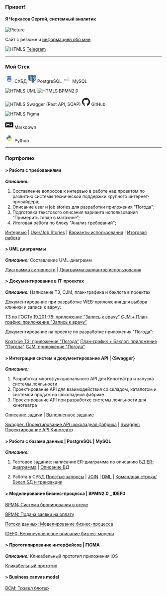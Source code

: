 ### Привет! 
#### Я Черкасов Сергей, системный аналитик

![Picture](https://sun9-39.userapi.com/impg/T8iyUNE6fqhkTvy0IlfP1FU5Gqydj5etgqI6Ig/uUS-TIpmFXY.jpg?size=537x240&quality=96&sign=c1778e4aacdbfb23307b43ec101168a9&type=share)

Сайт с резюме и [информацией обо мне](http://portfoliocherkasovsa.tilda.ws/).

<img  alt="HTMLS" width="26px" src="https://encrypted-tbn0.gstatic.com/images?q=tbn:ANd9GcQUVgTZs20lA-ITZriSqeaFKpR-dlMCNQPJzg&usqp=CAU" /> [Telegram](https://t.me/kakhotelamama)

______

### Мой Стек

<img  alt="HTMLS" width="26px" src="https://raw.githubusercontent.com/github/explore/80688e429a7d4ef2fca1e82350fe8e3517d3494d/topics/sql/sql.png" /> СУБД <img alt="HTMLS" width="26px" src="https://raw.githubusercontent.com/github/explore/80688e429a7d4ef2fca1e82350fe8e3517d3494d/topics/postgresql/postgresql.png" /> PostgreSQL  <img alt="HTMLS" width="26px" src="https://raw.githubusercontent.com/github/explore/80688e429a7d4ef2fca1e82350fe8e3517d3494d/topics/mysql/mysql.png" /> MySQL  

<img alt="HTMLS" width="26px" src="https://encrypted-tbn0.gstatic.com/images?q=tbn:ANd9GcQhHYcZtXQWs9fcT_tN_VTs7IcfqIPNiYq50Q&usqp=CAU" /> UML  <img alt="HTMLS" width="26px" src="https://encrypted-tbn0.gstatic.com/images?q=tbn:ANd9GcTSf6qshkYG-Wo1G7Ies-lRoiLoZNt5-VVijA&usqp=CAU" /> BPMN2.0 

<img alt="HTMLS" width="26px" src="https://encrypted-tbn0.gstatic.com/images?q=tbn:ANd9GcR9GlozyrEsA25S68xqsWEgejZkSQPi2L7SBw&usqp=CAU" /> Swagger (Rest API, SOAP)  <img alt="HTMLS" width="26px" src="https://raw.githubusercontent.com/github/explore/89bdd9644f44d1b12180fd512b95574fe4c54617/topics/github-api/github-api.png" /> GitHub  

<img alt="HTMLS" width="26px" src="https://encrypted-tbn0.gstatic.com/images?q=tbn:ANd9GcSQZTddfG1QM6noRnlbNDacwk8J4dIQQx-10g&usqp=CAU" /> Figma 

<img alt="HTMLS" width="26px"    src="https://raw.githubusercontent.com/github/explore/80688e429a7d4ef2fca1e82350fe8e3517d3494d/topics/markdown/markdown.png" /> Markdown  

<img alt="HTMLS" width="26px" src="https://raw.githubusercontent.com/github/explore/80688e429a7d4ef2fca1e82350fe8e3517d3494d/topics/python/python.png" /> Python 
______

###  Портфолио 

#### > Работа с требованиями
_**Описание:**_ 

1. Составление вопросов к интервью в работе над проектом по развитию системы технической поддержки крупного интернет-провайдера;
2. Описание user и job stories для разработки приложения "Погода";
3. Подготовка текстового описания варианта использования “Примерить товар в магазине”;
4. Итоговая работа по блоку "Анализ требований";

[Интервью](https://docs.google.com/spreadsheets/d/1_TYlFpugdN0U7js0gsXqx0O7VmdXzQfE9acAUTZQg_k/edit?usp=sharing) | [User/Job Stories](https://docs.google.com/document/d/1ZVqviPlYvP3dDOIsHPfSz9nAcYnJbhsoneMbL7tmUOU/edit?usp=sharing) | [Варианты использования](https://docs.google.com/document/d/1LEUr-rSeLmQ8KMcbH1ojTmaMpL0EE4F-Egz6tDOJonQ/edit?usp=sharing) | [Итоговая работа](https://docs.google.com/document/d/1SszeM-nOqJ4eedBJ0u1fKD4ZjscUrMoaYiadHsVMUqk/edit?usp=sharing)


#### > UML диаграммы 
_**Описание:**_ Составление UML-диаграмм

[Диаграмма активности](https://docs.google.com/drawings/d/1bhHlPrVMCRPBDd_DxNiikIteU49C88PVkPi25v4t2Hg/edit?usp=sharing) | [Диаграмма вариантов использования](https://docs.google.com/drawings/d/1ivATVzd8zt38ft1T8ZxN4gsGhefL2M-L-_AgG94fhA4/edit?usp=sharing) 


#### > Документирование в IT-проектах
_**Описание:**_ Написание ТЗ, CJM, план-графика и бэклога в проектах

Документирование при разработке WEB-приложения для выбора клиники и записи к варчу:

[ТЗ по ГОСТу 19.201-78: приложение "Запись к врачу" ](https://docs.google.com/document/d/1C3pm7yyZnEZ7Po0tEEXKYtrHDeK2XCyZM3qzP_gfr8U/edit?usp=sharing) 
[CJM + План-график: приложение "Запись к врачу" ](https://docs.google.com/spreadsheets/d/1ydUpeb1RBH3h2iBp2Y68GzUEpwpuVUwr58FO_GA3SgU/edit?usp=sharing) 

Документирование на проекте по разработке приложения "Погода":

[Краткое ТЗ: приложение "Погода"](https://docs.google.com/document/d/1KvjPiWZ_ck37aIvT8PpD7dSMMx_KgK1Ymr8LaDzZEGM/edit?usp=sharing) 
[План-график + Бэклог: приложение "Погода"](https://docs.google.com/spreadsheets/d/1_lGMIZpmzCwMPi3Q8W--InUd70N-qNifIWDp5UopSyE/edit?usp=sharing) 
[CJM: приложение "Погода"](https://docs.google.com/spreadsheets/d/1qxJLaxVdrfPKLa4iDDL_0MqhrCYwZlCO-Xm2WrewR8M/edit?usp=sharing) 


#### > Интеграция систем и документирование API | {Swagger}
_**Описание:**_ 
1. Разработка многофункционального API для Кинотеатра и запуска системы лояльности
2. Проектирование API для взаимодействия со складом, каталогом и системой продаж на шоколадной фабрике
3. Проектирование API при разработке системы лояльности для кинотеатра 

[Описание задачи](https://docs.google.com/document/d/1PyaNPMesMj47fsh19EWmrrRKcvtpzXzKrAHql4fmWLM/edit?usp=sharing) | [Выполненное задание](https://docs.google.com/document/d/1L-T2fzgJyY1ooAHyx-z-pBrPd0vqZTdibrv9P0MbKb0/edit?usp=sharing)

[Swagger: Проектирование API шоколадная фабрика](https://app.swaggerhub.com/apis/CherkasovSA/SF-1/1.0.0) | 
[Swagger: Проектирование API Кинотеатр](https://app.swaggerhub.com/apis/CherkasovSA/HomeworkSwagger2/2.0.0)

#### > Работа с базами данных | PostgreSQL | MySQL
_**Описание:**_ 

1. Тестовое задание: написание ER-диаграмма по описанию БД
[ER-диаграмма](https://drawsql.app/teams/test-1246/diagrams/order-product) | [Описание БД](https://docs.google.com/document/d/1C13L7kurzcR5Crl52xl8dZRPiF0ANdE462rmuqNE3lg/edit?usp=sharing)

2. Работа в СУБД
[Простые запросы](https://drive.google.com/file/d/1hKGBJw5bGlFfBzldiG531B1Brp7M6X_M/view?usp=sharing) | [JOIN](https://drive.google.com/file/d/14B9BkIp8O-vVYEW_06Z1e5LQhY8DNp-7/view?usp=sharing) | [DML](https://drive.google.com/file/d/1JvuZF5IbOOSBp_L3nVghQSUbiNJfFI77/view?usp=sharing) | [Командная строка/Бэкап БД и транзакции](https://drive.google.com/file/d/1vUfVx4x1L73uH01rEDZmHrwqQFtq5PV5/view?usp=sharing) 


#### > Моделирование Бизнес-процесса | BPMN2.0 _ IDEF0

[BPMN: Система бронирования в отеле](https://drive.google.com/file/d/17oWo5zm0qwB1Xn-pN7cBDcMSUiHLAQOP/view?usp=sharing) 

[BPMN: Подача заявки на оплату](https://drive.google.com/file/d/1B5jY2IdwbOKsha1KetYiS7tenlvyibsE/view?usp=sharing)

[Потоки данных: Моделирование бизнес-процесса](https://docs.google.com/spreadsheets/d/1gvMiX4Coj14dtlNQZqtwEUaInKNAU7xd3qhmyXC24XM/edit?usp=sharing)

[IDEF0: Верхнеуровневое описание бизнес-модели](https://drive.google.com/file/d/1XHsZtr8Rl-l0Vpk2jNkEsbm5UiZe7Nbz/view?usp=sharing)

#### > Прототипирование интерфейсов | FIGMA
_**Описание:**_ Кликабельный прототип приложения  iOS

[Кликабельный прототип](https://www.figma.com/proto/h0A5nts6gs4x836Q8xRdhq/%D0%94%D0%BE%D0%BC%D0%B0%D1%88%D0%BD%D1%8F%D1%8F-%D1%80%D0%B0%D0%B1%D0%BE%D1%82%D0%B0-%D0%9F%D1%80%D0%BE%D1%82%D0%BE%D1%82%D0%B8%D0%BF%D0%B8%D1%80%D0%BE%D0%B2%D0%B0%D0%BD%D0%B8%D0%B5-%D0%B8%D0%BD%D1%82%D0%B5%D1%80%D1%84%D0%B5%D0%B9%D1%81%D0%BE%D0%B2?node-id=93-196&scaling=scale-down&page-id=0%3A1&starting-point-node-id=1%3A2)


#### > Business canvas model 


[BCM: Трэвел блогер](https://docs.google.com/presentation/d/1Q00EzCQEFDbS5TS23AfZFycy9TbDSEd6r1ujTqt4kBE/edit?usp=sharing)
